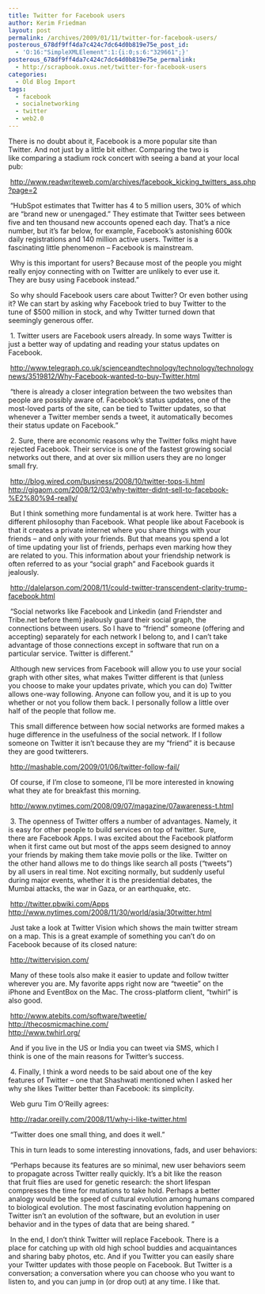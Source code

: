 ```yaml
---
title: Twitter for Facebook users
author: Kerim Friedman
layout: post
permalink: /archives/2009/01/11/twitter-for-facebook-users/
posterous_678df9ff4da7c424c7dc64d0b819e75e_post_id:
  - 'O:16:"SimpleXMLElement":1:{i:0;s:6:"329661";}'
posterous_678df9ff4da7c424c7dc64d0b819e75e_permalink:
  - http://scrapbook.oxus.net/twitter-for-facebook-users
categories:
  - Old Blog Import
tags:
  - facebook
  - socialnetworking
  - twitter
  - web2.0
---
```

There is no doubt about it, Facebook is a more popular site than   
Twitter. And not just by a little bit either. Comparing the two is   
like comparing a stadium rock concert with seeing a band at your local   
pub: 

&nbsp;<a href="http://www.readwriteweb.com/archives/facebook_kicking_twitters_ass.php?page=2" onclick="_gaq.push(['_trackEvent', 'outbound-article', 'http://www.readwriteweb.com/archives/facebook_kicking_twitters_ass.php?page=2', 'http://www.readwriteweb.com/archives/facebook_kicking_twitters_ass.php?page=2']);" >http://www.readwriteweb.com/archives/facebook_kicking_twitters_ass.php?page=2</a> 

&nbsp;&#8220;HubSpot estimates that Twitter has 4 to 5 million users, 30% of which   
are &#8220;brand new or unengaged.&#8221; They estimate that Twitter sees between   
five and ten thousand new accounts opened each day. That&#8217;s a nice   
number, but it&#8217;s far below, for example, Facebook&#8217;s astonishing 600k   
daily registrations and 140 million active users. Twitter is a   
fascinating little phenomenon &#8211; Facebook is mainstream. 

&nbsp;Why is this important for users? Because most of the people you might   
really enjoy connecting with on Twitter are unlikely to ever use it.   
They are busy using Facebook instead.&#8221; 

&nbsp;So why should Facebook users care about Twitter? Or even bother using   
it? We can start by asking why Facebook tried to buy Twitter to the   
tune of $500 million in stock, and why Twitter turned down that   
seemingly generous offer. 

&nbsp;1. Twitter users are Facebook users already. In some ways Twitter is   
just a better way of updating and reading your status updates on   
Facebook. 

&nbsp;<a href="http://www.telegraph.co.uk/scienceandtechnology/technology/technologynews/3519812/Why-Facebook-wanted-to-buy-Twitter.html" onclick="_gaq.push(['_trackEvent', 'outbound-article', 'http://www.telegraph.co.uk/scienceandtechnology/technology/technologynews/3519812/Why-Facebook-wanted-to-buy-Twitter.html', 'http://www.telegraph.co.uk/scienceandtechnology/technology/technologynews/3519812/Why-Facebook-wanted-to-buy-Twitter.html']);" >http://www.telegraph.co.uk/scienceandtechnology/technology/technologynews/3519812/Why-Facebook-wanted-to-buy-Twitter.html</a> 

&nbsp;&#8220;there is already a closer integration between the two websites than   
people are possibly aware of. Facebook&#8217;s status updates, one of the   
most-loved parts of the site, can be tied to Twitter updates, so that   
whenever a Twitter member sends a tweet, it automatically becomes   
their status update on Facebook.&#8221; 

&nbsp;2. Sure, there are economic reasons why the Twitter folks might have   
rejected Facebook. Their service is one of the fastest growing social   
networks out there, and at over six million users they are no longer   
small fry. 

&nbsp;<a href="http://blog.wired.com/business/2008/10/twitter-tops-li.html" onclick="_gaq.push(['_trackEvent', 'outbound-article', 'http://blog.wired.com/business/2008/10/twitter-tops-li.html', 'http://blog.wired.com/business/2008/10/twitter-tops-li.html']);" >http://blog.wired.com/business/2008/10/twitter-tops-li.html</a>   
<a href="http://gigaom.com/2008/12/03/why-twitter-didnt-sell-to-facebook-%E2%80%94-really/" onclick="_gaq.push(['_trackEvent', 'outbound-article', 'http://gigaom.com/2008/12/03/why-twitter-didnt-sell-to-facebook-%E2%80%94-really/', 'http://gigaom.com/2008/12/03/why-twitter-didnt-sell-to-facebook-%E2%80%94-really/']);" >http://gigaom.com/2008/12/03/why-twitter-didnt-sell-to-facebook-%E2%80%94-really/</a> 

&nbsp;But I think something more fundamental is at work here. Twitter has a   
different philosophy than Facebook. What people like about Facebook is   
that it creates a private internet where you share things with your   
friends &#8211; and only with your friends. But that means you spend a lot   
of time updating your list of friends, perhaps even marking how they   
are related to you. This information about your friendship network is   
often referred to as your &#8220;social graph&#8221; and Facebook guards it   
jealously. 

&nbsp;<a href="http://dalelarson.com/2008/11/could-twitter-transcendent-clarity-trump-facebook.html" onclick="_gaq.push(['_trackEvent', 'outbound-article', 'http://dalelarson.com/2008/11/could-twitter-transcendent-clarity-trump-facebook.html', 'http://dalelarson.com/2008/11/could-twitter-transcendent-clarity-trump-facebook.html']);" >http://dalelarson.com/2008/11/could-twitter-transcendent-clarity-trump-facebook.html</a> 

&nbsp;&#8220;Social networks like Facebook and Linkedin (and Friendster and   
Tribe.net before them) jealously guard their social graph, the   
connections between users. So I have to &#8220;friend&#8221; someone (offering and   
accepting) separately for each network I belong to, and I can&#8217;t take   
advantage of those connections except in software that run on a   
particular service. Twitter is different.&#8221; 

&nbsp;Although new services from Facebook will allow you to use your social   
graph with other sites, what makes Twitter different is that (unless   
you choose to make your updates private, which you can do) Twitter   
allows one-way following. Anyone can follow you, and it is up to you   
whether or not you follow them back. I personally follow a little over   
half of the people that follow me. 

&nbsp;This small difference between how social networks are formed makes a   
huge difference in the usefulness of the social network. If I follow   
someone on Twitter it isn&#8217;t because they are my &#8220;friend&#8221; it is because   
they are good twitterers. 

&nbsp;<a href="http://mashable.com/2009/01/06/twitter-follow-fail/" onclick="_gaq.push(['_trackEvent', 'outbound-article', 'http://mashable.com/2009/01/06/twitter-follow-fail/', 'http://mashable.com/2009/01/06/twitter-follow-fail/']);" >http://mashable.com/2009/01/06/twitter-follow-fail/</a> 

&nbsp;Of course, if I&#8217;m close to someone, I&#8217;ll be more interested in knowing   
what they ate for breakfast this morning. 

&nbsp;<a href="http://www.nytimes.com/2008/09/07/magazine/07awareness-t.html" onclick="_gaq.push(['_trackEvent', 'outbound-article', 'http://www.nytimes.com/2008/09/07/magazine/07awareness-t.html', 'http://www.nytimes.com/2008/09/07/magazine/07awareness-t.html']);" >http://www.nytimes.com/2008/09/07/magazine/07awareness-t.html</a> 

&nbsp;3. The openness of Twitter offers a number of advantages. Namely, it   
is easy for other people to build services on top of twitter. Sure,   
there are Facebook Apps. I was excited about the Facebook platform   
when it first came out but most of the apps seem designed to annoy   
your friends by making them take movie polls or the like. Twitter on   
the other hand allows me to do things like search all posts (&#8220;tweets&#8221;)   
by all users in real time. Not exciting normally, but suddenly useful   
during major events, whether it is the presidential debates, the   
Mumbai attacks, the war in Gaza, or an earthquake, etc. 

&nbsp;<a href="http://twitter.pbwiki.com/Apps" onclick="_gaq.push(['_trackEvent', 'outbound-article', 'http://twitter.pbwiki.com/Apps', 'http://twitter.pbwiki.com/Apps']);" >http://twitter.pbwiki.com/Apps</a>   
<a href="http://www.nytimes.com/2008/11/30/world/asia/30twitter.html" onclick="_gaq.push(['_trackEvent', 'outbound-article', 'http://www.nytimes.com/2008/11/30/world/asia/30twitter.html', 'http://www.nytimes.com/2008/11/30/world/asia/30twitter.html']);" >http://www.nytimes.com/2008/11/30/world/asia/30twitter.html</a> 

&nbsp;Just take a look at Twitter Vision which shows the main twitter stream   
on a map. This is a great example of something you can&#8217;t do on   
Facebook because of its closed nature: 

&nbsp;<a href="http://twittervision.com/" onclick="_gaq.push(['_trackEvent', 'outbound-article', 'http://twittervision.com/', 'http://twittervision.com/']);" >http://twittervision.com/</a> 

&nbsp;Many of these tools also make it easier to update and follow twitter   
wherever you are. My favorite apps right now are &#8220;tweetie&#8221; on the   
iPhone and EventBox on the Mac. The cross-platform client, &#8220;twhirl&#8221; is   
also good. 

&nbsp;<a href="http://www.atebits.com/software/tweetie/" onclick="_gaq.push(['_trackEvent', 'outbound-article', 'http://www.atebits.com/software/tweetie/', 'http://www.atebits.com/software/tweetie/']);" >http://www.atebits.com/software/tweetie/</a>   
<a href="http://thecosmicmachine.com/" onclick="_gaq.push(['_trackEvent', 'outbound-article', 'http://thecosmicmachine.com/', 'http://thecosmicmachine.com/']);" >http://thecosmicmachine.com/</a>   
<a href="http://www.twhirl.org/" onclick="_gaq.push(['_trackEvent', 'outbound-article', 'http://www.twhirl.org/', 'http://www.twhirl.org/']);" >http://www.twhirl.org/</a> 

&nbsp;And if you live in the US or India you can tweet via SMS, which I   
think is one of the main reasons for Twitter&#8217;s success. 

&nbsp;4. Finally, I think a word needs to be said about one of the key   
features of Twitter &#8211; one that Shashwati mentioned when I asked her   
why she likes Twitter better than Facebook: its simplicity. 

&nbsp;Web guru Tim O&#8217;Reilly agrees: 

&nbsp;<a href="http://radar.oreilly.com/2008/11/why-i-like-twitter.html" onclick="_gaq.push(['_trackEvent', 'outbound-article', 'http://radar.oreilly.com/2008/11/why-i-like-twitter.html', 'http://radar.oreilly.com/2008/11/why-i-like-twitter.html']);" >http://radar.oreilly.com/2008/11/why-i-like-twitter.html</a> 

&nbsp;&#8220;Twitter does one small thing, and does it well.&#8221; 

&nbsp;This in turn leads to some interesting innovations, fads, and user behaviors: 

&nbsp;&#8220;Perhaps because its features are so minimal, new user behaviors seem   
to propagate across Twitter really quickly. It&#8217;s a bit like the reason   
that fruit flies are used for genetic research: the short lifespan   
compresses the time for mutations to take hold. Perhaps a better   
analogy would be the speed of cultural evolution among humans compared   
to biological evolution. The most fascinating evolution happening on   
Twitter isn&#8217;t an evolution of the software, but an evolution in user   
behavior and in the types of data that are being shared. &#8221; 

&nbsp;In the end, I don&#8217;t think Twitter will replace Facebook. There is a   
place for catching up with old high school buddies and acquaintances   
and sharing baby photos, etc. And if you Twitter you can easily share   
your Twitter updates with those people on Facebook. But Twitter is a   
conversation; a conversation where you can choose who you want to   
listen to, and you can jump in (or drop out) at any time. I like that.

